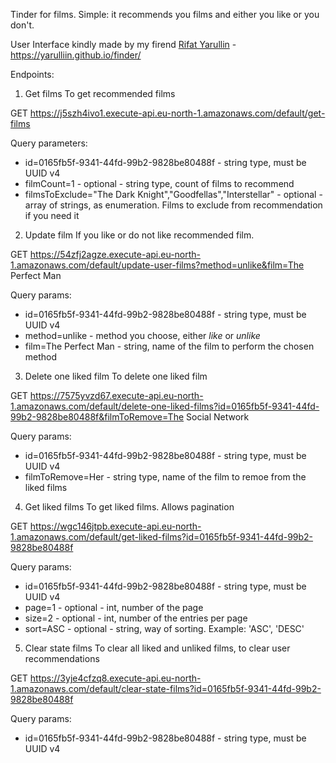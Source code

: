 Tinder for films. Simple: it recommends you films and either you like or you don't.

User Interface kindly made by my firend [Rifat Yarullin](https://www.linkedin.com/in/rifat-yarullin-74a227205) - https://yarulliin.github.io/finder/

Endpoints:
1. Get films
To get recommended films

GET https://j5szh4ivo1.execute-api.eu-north-1.amazonaws.com/default/get-films

Query parameters:
- id=0165fb5f-9341-44fd-99b2-9828be80488f - string type, must be UUID v4
- filmCount=1 - optional - string type, count of films to recommend
- filmsToExclude="The Dark Knight","Goodfellas","Interstellar" - optional - array of strings, as enumeration. Films to exclude from recommendation if you need it

2. Update film
If you like or do not like recommended film.

GET https://54zfj2agze.execute-api.eu-north-1.amazonaws.com/default/update-user-films?method=unlike&film=The Perfect Man

Query params:
- id=0165fb5f-9341-44fd-99b2-9828be80488f - string type, must be UUID v4
- method=unlike - method you choose, either *like* or *unlike*
- film=The Perfect Man - string, name of the film to perform the chosen method

3. Delete one liked film
To delete one liked film

GET https://7575yvzd67.execute-api.eu-north-1.amazonaws.com/default/delete-one-liked-films?id=0165fb5f-9341-44fd-99b2-9828be80488f&filmToRemove=The Social Network

Query params:
- id=0165fb5f-9341-44fd-99b2-9828be80488f - string type, must be UUID v4
- filmToRemove=Her - string type, name of the film to remoe from the liked films

4. Get liked films
To get liked films. Allows pagination

GET https://wgc146jtpb.execute-api.eu-north-1.amazonaws.com/default/get-liked-films?id=0165fb5f-9341-44fd-99b2-9828be80488f

Query params:
- id=0165fb5f-9341-44fd-99b2-9828be80488f - string type, must be UUID v4
- page=1 - optional - int, number of the page
- size=2 - optional - int, number of the entries per page
- sort=ASC - optional - string, way of sorting. Example: 'ASC', 'DESC'

5. Clear state films
To clear all liked and unliked films, to clear user recommendations

GET https://3yje4cfzq8.execute-api.eu-north-1.amazonaws.com/default/clear-state-films?id=0165fb5f-9341-44fd-99b2-9828be80488f

Query params:
- id=0165fb5f-9341-44fd-99b2-9828be80488f - string type, must be UUID v4

